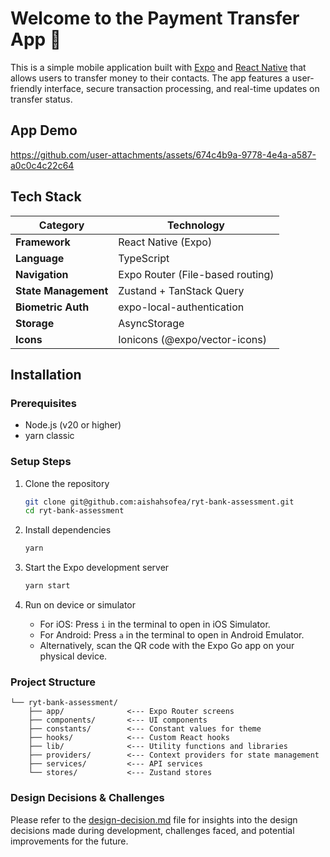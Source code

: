 # Welcome to the Payment Transfer App 👋

This is a simple mobile application built with [Expo](https://expo.dev) and [React Native](https://reactnative.dev) that allows users to transfer money to their contacts. The app features a user-friendly interface, secure transaction processing, and real-time updates on transfer status.

## App Demo

https://github.com/user-attachments/assets/674c4b9a-9778-4e4a-a587-a0c0c4c22c64

## Tech Stack

| Category             | Technology                       |
| -------------------- | -------------------------------- |
| **Framework**        | React Native (Expo)              |
| **Language**         | TypeScript                       |
| **Navigation**       | Expo Router (File-based routing) |
| **State Management** | Zustand + TanStack Query         |
| **Biometric Auth**   | expo-local-authentication        |
| **Storage**          | AsyncStorage                     |
| **Icons**            | Ionicons (@expo/vector-icons)    |

## Installation

### Prerequisites

- Node.js (v20 or higher)
- yarn classic

### Setup Steps

1. Clone the repository

   ```bash
   git clone git@github.com:aishahsofea/ryt-bank-assessment.git
   cd ryt-bank-assessment
   ```

1. Install dependencies

   ```bash
   yarn
   ```

1. Start the Expo development server

   ```bash
   yarn start
   ```

1. Run on device or simulator
   - For iOS: Press `i` in the terminal to open in iOS Simulator.
   - For Android: Press `a` in the terminal to open in Android Emulator.
   - Alternatively, scan the QR code with the Expo Go app on your physical device.

### Project Structure

```ascii
└── ryt-bank-assessment/
    ├── app/              <--- Expo Router screens
    ├── components/       <--- UI components
    ├── constants/        <--- Constant values for theme
    ├── hooks/            <--- Custom React hooks
    ├── lib/              <--- Utility functions and libraries
    ├── providers/        <--- Context providers for state management
    ├── services/         <--- API services
    └── stores/           <--- Zustand stores
```

### Design Decisions & Challenges

Please refer to the [design-decision.md](design-decision.md) file for insights into the design decisions made during development, challenges faced, and potential improvements for the future.
